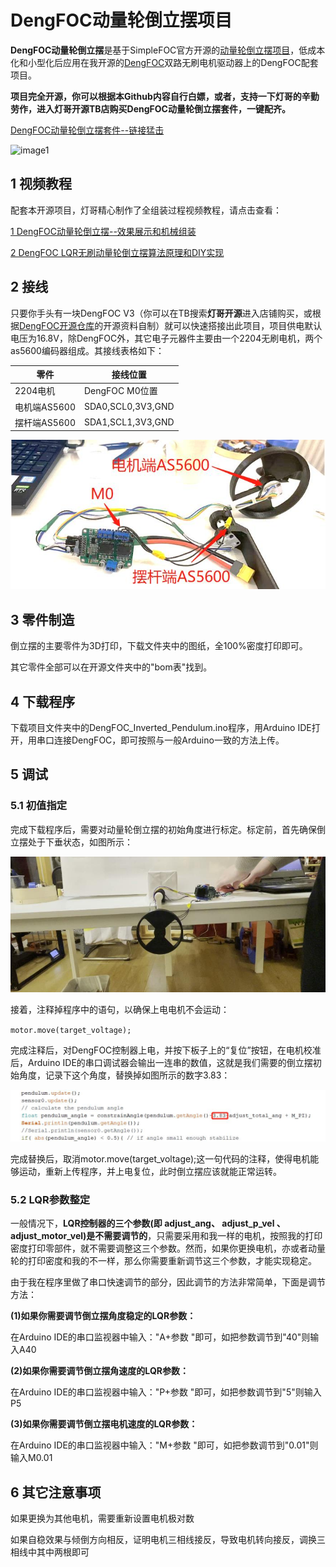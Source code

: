 # DengFOC动量轮倒立摆项目
**DengFOC动量轮倒立摆**是基于SimpleFOC官方开源的[动量轮倒立摆项目](https://github.com/simplefoc/Arduino-FOC-reaction-wheel-inverted-pendulum)，低成本化和小型化后应用在我开源的[DengFOC](https://github.com/ToanTech/Deng-s-foc-controller)双路无刷电机驱动器上的DengFOC配套项目。

**项目完全开源，你可以根据本Github内容自行白嫖，或者，支持一下灯哥的辛勤劳作，进入灯哥开源TB店购买DengFOC动量轮倒立摆套件，一键配齐。**

[DengFOC动量轮倒立摆套件--链接猛击](https://m.tb.cn/h.fmqh3g3?tk=4y0R2f0qtv4)

![image1](pic/IP_main.gif)

## 1 视频教程

配套本开源项目，灯哥精心制作了全组装过程视频教程，请点击查看：

[1 DengFOC动量轮倒立摆--效果展示和机械组装](https://www.bilibili.com/video/BV1SU4y1Z72W/)

[2 DengFOC LQR无刷动量轮倒立摆算法原理和DIY实现](https://www.bilibili.com/video/BV1JL4y177Z5/)

## 2 接线

只要你手头有一块DengFOC V3（你可以在TB搜索**灯哥开源**进入店铺购买，或根据[DengFOC开源仓库](https://github.com/ToanTech/Deng-s-foc-controller)的开源资料自制）就可以快速搭接出此项目，项目供电默认电压为16.8V，除DengFOC外，其它电子元器件主要由一个2204无刷电机，两个as5600编码器组成。其接线表格如下：

| 零件         | 接线位置          |
| ------------ | ----------------- |
| 2204电机     | DengFOC M0位置    |
| 电机端AS5600 | SDA0,SCL0,3V3,GND |
| 摆杆端AS5600 | SDA1,SCL1,3V3,GND |

![image1](pic/IP_Wire.jpg)

## 3 零件制造

倒立摆的主要零件为3D打印，下载文件夹中的图纸，全100%密度打印即可。

其它零件全部可以在开源文件夹中的"bom表"找到。

## 4 下载程序

下载项目文件夹中的DengFOC_Inverted_Pendulum.ino程序，用Arduino IDE打开，用串口连接DengFOC，即可按照与一般Arduino一致的方法上传。

## 5 调试

### 5.1 初值指定

完成下载程序后，需要对动量轮倒立摆的初始角度进行标定。标定前，首先确保倒立摆处于下垂状态，如图所示：

![image1](pic/IP_cal.jpg)

接着，注释掉程序中的语句，以确保上电电机不会运动：

`motor.move(target_voltage);`

完成注释后，对DengFOC控制器上电，并按下板子上的“复位”按钮，在电机校准后，Arduino IDE的串口调试器会输出一连串的数值，这就是我们需要的倒立摆初始角度，记录下这个角度，替换掉如图所示的数字3.83：

![image1](pic/prog_1.jpg)

完成替换后，取消motor.move(target_voltage);这一句代码的注释，使得电机能够运动，重新上传程序，并上电复位，此时倒立摆应该就能正常运转。

### 5.2 LQR参数整定

一般情况下，**LQR控制器的三个参数(即 adjust_ang、 adjust_p_vel 、 adjust_motor_vel)是不需要调节的**，只需要采用和我一样的电机，按照我的打印密度打印零部件，就不需要调整这三个参数。然而，如果你更换电机，亦或者动量轮的打印密度和我的不一样，那么你需要重新调节这三个参数，才能实现稳定。

由于我在程序里做了串口快速调节的部分，因此调节的方法非常简单，下面是调节方法：

**(1)如果你需要调节倒立摆角度稳定的LQR参数：**

在Arduino IDE的串口监视器中输入："A+参数 "即可，如把参数调节到"40"则输入A40

**(2)如果你需要调节倒立摆角速度的LQR参数：**

在Arduino IDE的串口监视器中输入："P+参数 "即可，如把参数调节到"5"则输入P5

**(3)如果你需要调节倒立摆电机速度的LQR参数：**

在Arduino IDE的串口监视器中输入："M+参数 "即可，如把参数调节到"0.01"则输入M0.01

## 6 其它注意事项

如果更换为其他电机，需要重新设置电机极对数

如果自稳效果与倾倒方向相反，证明电机三相线接反，导致电机转向接反，调换三相线中其中两根即可
